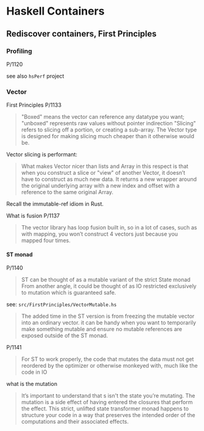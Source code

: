 # Haskell Containers

## Rediscover containers, First Principles

### Profiling

P/1120

see also `hsPerf` project

### Vector

First Principles P/1133

> "Boxed" means the vector can reference any datatype you want;
> "unboxed" represents raw values without pointer indirection
> "Slicing" refers to slicing off a portion, or creating a sub-array.
> The Vector type is designed for making slicing much cheaper than it otherwise would be.

Vector slicing is performant:

> What makes Vector nicer than lists and Array in this respect is that
> when you construct a slice or "view" of another Vector, it doesn’t
> have to construct as much new data.
> It returns a new wrapper around the original underlying array with a
> new index and offset with a reference to the same original Array.

Recall the immutable-ref idiom in Rust.

What is fusion P/1137

> The vector library has loop fusion built in, so in a lot of cases,
> such as with mapping, you won’t construct 4 vectors just because you mapped four times.

#### ST monad

P/1140

> ST can be thought of as a mutable variant of the strict State monad
> From another angle, it could be thought of as IO restricted exclusively
> to mutation which is guaranteed safe.

see: `src/FirstPrinciples/VectorMutable.hs`

> The added time in the ST version is from freezing the mutable vector
> into an ordinary vector.
> it can be handy when you want to temporarily make something mutable and
> ensure no mutable references are exposed outside of the ST monad.

P/1141

> For ST to work properly, the code that mutates the data must not get
> reordered by the optimizer or otherwise monkeyed with, much like the
> code in IO

what is the mutation

> It’s important to understand that s isn't the state you’re mutating.
> The mutation is a side effect of having entered the closures that
> perform the effect. This strict, unlifted state transformer monad
> happens to structure your code in a way that preserves the intended
> order of the computations and their associated effects.
